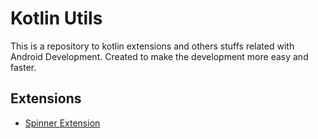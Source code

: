 # Kotlin Utils
This is a repository to kotlin extensions and others stuffs related with Android Development. Created to make the development more easy and faster.
## Extensions
 - [Spinner Extension](https://github.com/eihror/kotlin-util/docs/SpinnerExtension.md) 
